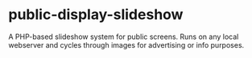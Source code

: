 # public-display-slideshow
A PHP-based slideshow system for public screens. Runs on any local webserver and cycles through images for advertising or info purposes.
